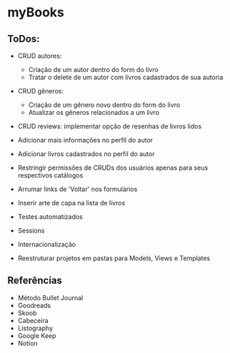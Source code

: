 # myBooks

## ToDos:

- CRUD autores:
    - Criação de um autor dentro do form do livro
    - Tratar o delete de um autor com livros cadastrados de sua autoria

- CRUD gêneros:
    - Criação de um gênero novo dentro do form do livro
    - Atualizar os gêneros relacionados a um livro

- CRUD reviews: implementar opção de resenhas de livros lidos

- Adicionar mais informações no perfil do autor

- Adicionar livros cadastrados no perfil do autor

- Restringir permissões de CRUDs dos usuários apenas para seus respectivos catálogos

- Arrumar links de 'Voltar' nos formulários

- Inserir arte de capa na lista de livros

- Testes automatizados

- Sessions

- Internacionalização

- Reestruturar projetos em pastas para Models, Views e Templates

## Referências
- Método Bullet Journal
- Goodreads
- Skoob
- Cabeceira
- Listography
- Google Keep
- Notion